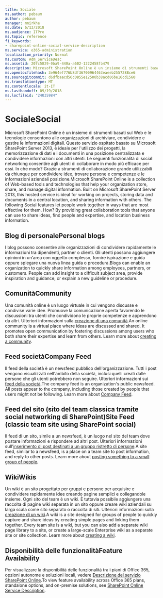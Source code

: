 ```yaml
---
title: Sociale
ms.author: pebaum
author: pebaum
manager: mnirkhe
ms.date: 6/13/2018
ms.audience: ITPro
ms.topic: reference
f1_keywords:
- sharepoint-online-social-service-description
ms.service: o365-administration
localization_priority: Normal
ms.custom: Adm_ServiceDesc
ms.assetid: 207c5829-0ba9-440a-a602-1222458fb479
description: Microsoft SharePoint Online è un insieme di strumenti basati sul Web e le tecnologie consentono alle organizzazioni di archiviare, condividere e gestire le informazioni digitali. Questo servizio ospitato basato su Microsoft SharePoint Server 2013, è ideale per l'utilizzo dei progetti, la memorizzazione di dati e i documenti in una posizione centralizzata e condividere informazioni con altri utenti. Le seguenti funzionalità di social networking consentire agli utenti di collaborare in modo più efficace per essi. In che modo? Grazie a strumenti di collaborazione grande utilizzabili da chiunque per condividere idee, trovare persone e competenze e le informazioni aziendali posizione.
ms.openlocfilehash: 3e964ef776b8df36700964463eaeeb2557288ce6
ms.sourcegitcommit: d6dfbaacd56c0855e12500b38acd06be16cd1560
ms.translationtype: MT
ms.contentlocale: it-IT
ms.lasthandoff: 09/19/2018
ms.locfileid: "24035984"
---
```

# <a name="social"></a><span data-ttu-id="ffa5e-107">Sociale</span><span class="sxs-lookup"><span data-stu-id="ffa5e-107">Social</span></span>

<span data-ttu-id="ffa5e-p102">Microsoft SharePoint Online è un insieme di strumenti basati sul Web e le tecnologie consentono alle organizzazioni di archiviare, condividere e gestire le informazioni digitali. Questo servizio ospitato basato su Microsoft SharePoint Server 2013, è ideale per l'utilizzo dei progetti, la memorizzazione di dati e i documenti in una posizione centralizzata e condividere informazioni con altri utenti. Le seguenti funzionalità di social networking consentire agli utenti di collaborare in modo più efficace per essi. In che modo? Grazie a strumenti di collaborazione grande utilizzabili da chiunque per condividere idee, trovare persone e competenze e le informazioni aziendali posizione.</span><span class="sxs-lookup"><span data-stu-id="ffa5e-p102">Microsoft SharePoint Online is a collection of Web-based tools and technologies that help your organization store, share, and manage digital information. Built on Microsoft SharePoint Server 2013, this hosted service is ideal for working on projects, storing data and documents in a central location, and sharing information with others. The following Social features let people work together in ways that are most effective for them. How? By providing great collaboration tools that anyone can use to share ideas, find people and expertise, and location business information.</span></span> 
  
## <a name="personal-blogs"></a><span data-ttu-id="ffa5e-113">Blog di personale</span><span class="sxs-lookup"><span data-stu-id="ffa5e-113">Personal blogs</span></span>
<span data-ttu-id="ffa5e-114"><a name="bkmk_Blogs"> </a></span><span class="sxs-lookup"><span data-stu-id="ffa5e-114"></span></span>

<span data-ttu-id="ffa5e-p103">I blog possono consentire alle organizzazioni di condividere rapidamente le informazioni tra dipendenti, partner o clienti. Gli utenti possono aggiungere opinioni in un'area con oggetto complesso, fornire ispirazione e guida oppure spiegare una nuova linea guida o procedura.</span><span class="sxs-lookup"><span data-stu-id="ffa5e-p103">Blogs can enable an organization to quickly share information among employees, partners, or customers. People can add insight to a difficult subject area, provide inspiration and guidance, or explain a new guideline or procedure.</span></span>
  
## <a name="community"></a><span data-ttu-id="ffa5e-117">Comunità</span><span class="sxs-lookup"><span data-stu-id="ffa5e-117">Community</span></span>
<span data-ttu-id="ffa5e-118"><a name="bkmk_Community"> </a></span><span class="sxs-lookup"><span data-stu-id="ffa5e-118"></span></span>

<span data-ttu-id="ffa5e-p104">Una comunità online è un luogo virtuale in cui vengono discusse e condivise varie idee. Promuove la comunicazione aperta favorendo le discussioni tra utenti che condividono le proprie competenze e apprendono da altri. Ulteriori informazioni sulla [creazione di una comunità](https://go.microsoft.com/fwlink/p/?LinkId=271061).</span><span class="sxs-lookup"><span data-stu-id="ffa5e-p104">An online community is a virtual place where ideas are discussed and shared. It promotes open communication by fostering discussions among users who both share their expertise and learn from others. Learn more about [creating a community](https://go.microsoft.com/fwlink/p/?LinkId=271061).</span></span>
  
## <a name="company-feed"></a><span data-ttu-id="ffa5e-122">Feed società</span><span class="sxs-lookup"><span data-stu-id="ffa5e-122">Company Feed</span></span>
<span data-ttu-id="ffa5e-123"><a name="bkmk_CompanyFeed"> </a></span><span class="sxs-lookup"><span data-stu-id="ffa5e-123"></span></span>

<span data-ttu-id="ffa5e-p105">Il feed della società è un newsfeed pubblico dell'organizzazione. Tutti i post vengono visualizzati nell'ambito della società, inclusi quelli creati dalle persone che gli utenti potrebbero non seguire. Ulteriori informazioni sui [feed della società](https://go.microsoft.com/fwlink/p/?LinkId=271062).</span><span class="sxs-lookup"><span data-stu-id="ffa5e-p105">The company feed is an organization's public newsfeed. All posts appear to the company, including those created by people that users might not be following. Learn more about [Company Feed](https://go.microsoft.com/fwlink/p/?LinkId=271062).</span></span>
  
## <a name="site-feed-classic-team-site-using-sharepoint-social"></a><span data-ttu-id="ffa5e-127">Feed del sito (sito del team classica tramite social networking di SharePoint)</span><span class="sxs-lookup"><span data-stu-id="ffa5e-127">Site Feed (classic team site using SharePoint social)</span></span>
<span data-ttu-id="ffa5e-128"><a name="bkmk_SiteFeed"> </a></span><span class="sxs-lookup"><span data-stu-id="ffa5e-128"></span></span>

<span data-ttu-id="ffa5e-p106">Il feed di un sito, simile a un newsfeed, è un luogo nel sito del team dove postare informazioni e rispondere ad altri post. Ulteriori informazioni sull'[inserimento di post destinati a un gruppo ristretto di persone](https://go.microsoft.com/fwlink/p/?LinkId=271071).</span><span class="sxs-lookup"><span data-stu-id="ffa5e-p106">A site feed, similar to a newsfeed, is a place on a team site to post information, and reply to other posts. Learn more about [posting something to a small group of people](https://go.microsoft.com/fwlink/p/?LinkId=271071).</span></span>
  
## <a name="wikis"></a><span data-ttu-id="ffa5e-131">Wiki</span><span class="sxs-lookup"><span data-stu-id="ffa5e-131">Wikis</span></span>
<span data-ttu-id="ffa5e-132"><a name="bkmk_Wikis"> </a></span><span class="sxs-lookup"><span data-stu-id="ffa5e-132"><a name="bkmk_Wikis"> </a></span></span>

<span data-ttu-id="ffa5e-p107">Un wiki è un sito progettato per gruppi e persone per acquisire e condividere rapidamente idee creando pagine semplici e collegandole insieme. Ogni sito del team è un wiki. È tuttavia possibile aggiungere una raccolta di pagine wiki separata in un sito oppure creare wiki aziendali su larga scala come sito separato o raccolta di siti. Ulteriori informazioni sulla [creazione di un wiki](https://go.microsoft.com/fwlink/p/?LinkId=271358).</span><span class="sxs-lookup"><span data-stu-id="ffa5e-p107">A wiki is a site designed for groups of people to quickly capture and share ideas by creating simple pages and linking them together. Every team site is a wiki, but you can also add a separate wiki page library to a site, or create a large-scale Enterprise wiki as a separate site or site collection. Learn more about [creating a wiki](https://go.microsoft.com/fwlink/p/?LinkId=271358).</span></span>
  
## <a name="feature-availability"></a><span data-ttu-id="ffa5e-136">Disponibilità delle funzionalità</span><span class="sxs-lookup"><span data-stu-id="ffa5e-136">Feature Availability</span></span>
<span data-ttu-id="ffa5e-137"><a name="bkmk_Wikis"> </a></span><span class="sxs-lookup"><span data-stu-id="ffa5e-137"></span></span>

<span data-ttu-id="ffa5e-138">Per visualizzare la disponibilità delle funzionalità tra i piani di Office 365, opzioni autonome e soluzioni locali, vedere [Descrizione del servizio SharePoint Online](sharepoint-online-service-description.md).</span><span class="sxs-lookup"><span data-stu-id="ffa5e-138">To view feature availability across Office 365 plans, standalone options, and on-premise solutions, see [SharePoint Online Service Description](sharepoint-online-service-description.md).</span></span>
  

